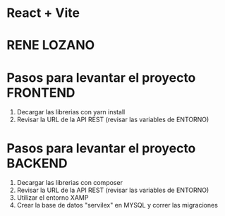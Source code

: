 # React + Vite

# RENE LOZANO

# Pasos para levantar el proyecto FRONTEND
1. Decargar las librerias con yarn install
2. Revisar la URL de la API REST (revisar las variables de ENTORNO)


# Pasos para levantar el proyecto BACKEND
1. Decargar las librerias con composer
2. Revisar la URL de la API REST (revisar las variables de ENTORNO)
3. Utilizar el entorno XAMP
4. Crear la base de datos "servilex" en MYSQL y correr las migraciones